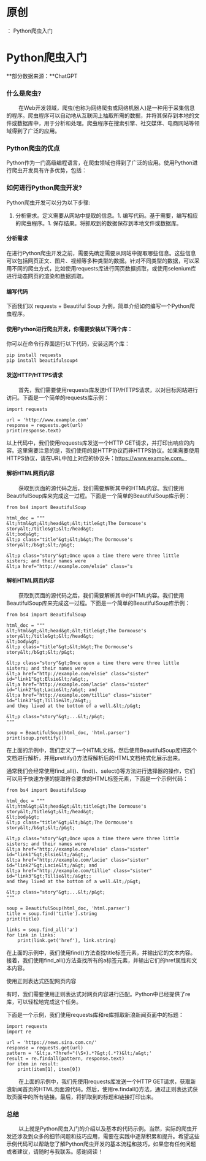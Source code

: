 # 原创
：  Python爬虫入门

# Python爬虫入门

**部分数据来源：**ChatGPT

### 什么是爬虫?

        在Web开发领域，爬虫(也称为网络爬虫或网络机器人)是一种用于采集信息的程序。爬虫程序可以自动地从互联网上抽取所需的数据，并将其保存到本地的文件或数据库中，用于分析和处理。爬虫程序在搜索引擎、社交媒体、电商网站等领域得到了广泛的应用。

### Python爬虫的优点

Python作为一门高级编程语言，在爬虫领域也得到了广泛的应用。使用Python进行爬虫开发具有许多优势，包括：

### 如何进行Python爬虫开发?

Python爬虫开发可以分为以下步骤:
1. 分析需求。定义需要从网站中提取的信息。1. 编写代码。基于需要，编写相应的爬虫程序。1. 保存结果。将抓取到的数据保存到本地文件或数据库。
#### 分析需求

在进行Python爬虫开发之前，需要先确定需要从网站中提取哪些信息。这些信息可以包括网页正文、图片、视频等多种类型的数据。针对不同类型的数据，可以采用不同的爬虫方式，比如使用requests库进行网页数据抓取，或使用selenium库进行动态网页的渲染和数据抓取。

#### 编写代码

下面我们以 requests + Beautiful Soup 为例，简单介绍如何编写一个Python爬虫程序。

#### 使用Python进行爬虫开发，你需要安装以下两个库：

你可以在命令行界面运行以下代码，安装这两个库：

```
pip install requests
pip install beautifulsoup4

```

#### 发送HTTP/HTTPS请求

        首先，我们需要使用requests库发送HTTP/HTTPS请求，以对目标网站进行访问。下面是一个简单的requests库示例：

```
import requests

url = 'http://www.example.com'
response = requests.get(url)
print(response.text)

```

以上代码中，我们使用requests库发送一个HTTP GET请求，并打印出响应的内容。这里需要注意的是，我们使用的是HTTP协议而非HTTPS协议。如果需要使用HTTPS协议，请在URL中加上对应的协议头：https://www.example.com。

#### 解析HTML网页内容

        获取到页面的源代码之后，我们需要解析其中的HTML内容。我们使用BeautifulSoup库来完成这一过程。下面是一个简单的BeautifulSoup库示例：

```
from bs4 import BeautifulSoup

html_doc = """
&lt;html&gt;&lt;head&gt;&lt;title&gt;The Dormouse's story&lt;/title&gt;&lt;/head&gt;
&lt;body&gt;
&lt;p class="title"&gt;&lt;b&gt;The Dormouse's story&lt;/b&gt;&lt;/p&gt;

&lt;p class="story"&gt;Once upon a time there were three little sisters; and their names were
&lt;a href="http://example.com/elsie" class="s
```

#### 解析HTML网页内容

        获取到页面的源代码之后，我们需要解析其中的HTML内容。我们使用BeautifulSoup库来完成这一过程。下面是一个简单的BeautifulSoup库示例：

```
from bs4 import BeautifulSoup

html_doc = """
&lt;html&gt;&lt;head&gt;&lt;title&gt;The Dormouse's story&lt;/title&gt;&lt;/head&gt;
&lt;body&gt;
&lt;p class="title"&gt;&lt;b&gt;The Dormouse's story&lt;/b&gt;&lt;/p&gt;

&lt;p class="story"&gt;Once upon a time there were three little sisters; and their names were
&lt;a href="http://example.com/elsie" class="sister" id="link1"&gt;Elsie&lt;/a&gt;,
&lt;a href="http://example.com/lacie" class="sister" id="link2"&gt;Lacie&lt;/a&gt; and
&lt;a href="http://example.com/tillie" class="sister" id="link3"&gt;Tillie&lt;/a&gt;;
and they lived at the bottom of a well.&lt;/p&gt;

&lt;p class="story"&gt;...&lt;/p&gt;
"""

soup = BeautifulSoup(html_doc, 'html.parser')
print(soup.prettify())

```

在上面的示例中，我们定义了一个HTML文档，然后使用BeautifulSoup库把这个文档进行解析，并用prettify()方法将解析后的HTML文档格式化展示出来。

通常我们会经常使用find_all()、find()、select()等方法进行选择器的操作，它们可以用于快速方便的提取符合要求的HTML标签元素，下面是一个示例代码：

```
from bs4 import BeautifulSoup

html_doc = """
&lt;html&gt;&lt;head&gt;&lt;title&gt;The Dormouse's story&lt;/title&gt;&lt;/head&gt;
&lt;body&gt;
&lt;p class="title"&gt;&lt;b&gt;The Dormouse's story&lt;/b&gt;&lt;/p&gt;

&lt;p class="story"&gt;Once upon a time there were three little sisters; and their names were
&lt;a href="http://example.com/elsie" class="sister" id="link1"&gt;Elsie&lt;/a&gt;,
&lt;a href="http://example.com/lacie" class="sister" id="link2"&gt;Lacie&lt;/a&gt; and
&lt;a href="http://example.com/tillie" class="sister" id="link3"&gt;Tillie&lt;/a&gt;;
and they lived at the bottom of a well.&lt;/p&gt;

&lt;p class="story"&gt;...&lt;/p&gt;
"""

soup = BeautifulSoup(html_doc, 'html.parser')
title = soup.find('title').string
print(title)

links = soup.find_all('a')
for link in links:
    print(link.get('href'), link.string)

```

在上面的示例中，我们使用find()方法查找title标签元素，并输出它的文本内容。接着，我们使用find_all()方法查找所有的a标签元素，并输出它们的href属性和文本内容。

使用正则表达式匹配网页内容

有时，我们需要使用正则表达式对网页内容进行匹配。Python中已经提供了re库，可以轻松地完成这个任务。

下面是一个示例，我们使用requests库和re库抓取新浪新闻页面中的标题：

```
import requests
import re

url = 'https://news.sina.com.cn/'
response = requests.get(url)
pattern = '&lt;a.*?href="(\S+).*?&gt;(.*?)&lt;/a&gt;'
result = re.findall(pattern, response.text)
for item in result:
    print(item[1], item[0])

```

        在上面的示例中，我们先使用requests库发送一个HTTP GET请求，获取新浪新闻首页的HTML页面源代码。然后，使用re.findall()方法，通过正则表达式获取页面中的所有链接。最后，将抓取到的标题和链接打印出来。

### 总结

        以上就是Python爬虫入门的介绍以及基本的代码示例。当然，实际的爬虫开发还涉及到众多的细节问题和技巧应用，需要在实践中逐渐积累和提升。希望这些示例代码可以帮助您了解Python爬虫开发的基本流程和技巧，如果您有任何问题或者建议，请随时与我联系。感谢阅读！
